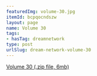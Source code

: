 ```yaml
---
featuredImg: volume-30.jpg
itemId: bcpqocndszw
layout: page
name: Volume 30
tags:
- hasTag: dreamnetwork
type: post
urlSlug: dream-network-volume-30
---
```

<a href="../files/Volume_30.zip" download>Volume 30 (.zip file, 6mb)</a>